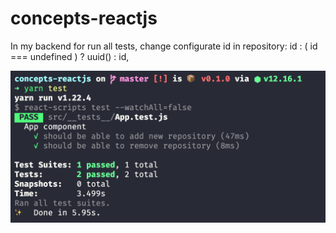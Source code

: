 # concepts-reactjs

In my backend for run all tests, change configurate id in repository: 
id : ( id === undefined ) ? uuid() : id, 

![](src/images/jest-pass.png)
